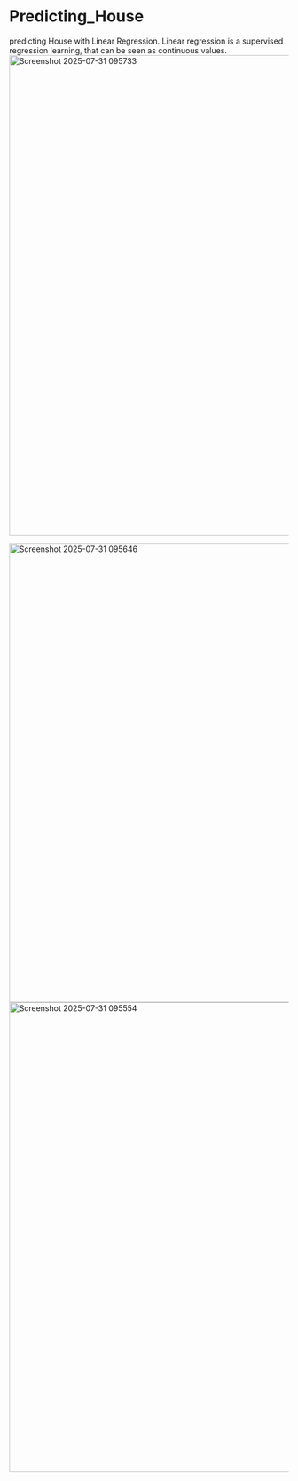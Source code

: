 # Predicting_House
predicting House with Linear Regression. Linear regression is a supervised regression learning, that can be seen as continuous values.
<img width="997" height="865" alt="Screenshot 2025-07-31 095733" src="https://github.com/user-attachments/assets/5ae39828-e579-4e2f-a2f0-3ccf23819810" />

<img width="1122" height="827" alt="Screenshot 2025-07-31 095646" src="https://github.com/user-attachments/assets/7dcc59e2-d5d2-4654-a2d1-4b290b8cc575" />

<img width="1167" height="846" alt="Screenshot 2025-07-31 095554" src="https://github.com/user-attachments/assets/784f4ae6-dc67-4045-a8a3-b92628cf8d6e" />

